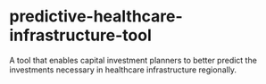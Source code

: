 # predictive-healthcare-infrastructure-tool
A tool that enables capital investment planners to better predict the investments necessary in healthcare infrastructure regionally.​
